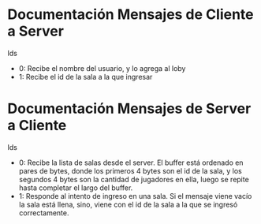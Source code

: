 

# Documentación Mensajes de Cliente a Server

Ids

  - 0: Recibe el nombre del usuario, y lo agrega al loby
  - 1: Recibe el id de la sala a la que ingresar


# Documentación Mensajes de Server a Cliente

Ids

  - 0: Recibe la lista de salas desde el server. El buffer está ordenado en pares de bytes, donde los primeros 4 bytes son el id de la sala, y los segundos 4 bytes son la cantidad de jugadores en ella, luego se repite hasta completar el largo del buffer.
  - 1: Responde al intento de ingreso en una sala. Si el mensaje viene vacío la sala está llena, sino, viene con el id de la sala a la que se ingresó correctamente.